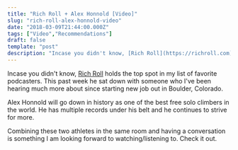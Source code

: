 ```yaml
---
title: "Rich Roll + Alex Honnold [Video]"
slug: "rich-roll-alex-honnold-video"
date: "2018-03-09T21:44:00.000Z"
tags: ["Video","Recommendations"]
draft: false
template: "post"
description: "Incase you didn't know, [Rich Roll](https://richroll.com) holds the top spot in my list of favorite podcasters. This past week he sat down with someone who I've been hearing much more about since..."
---
```


Incase you didn't know, [Rich Roll](https://richroll.com) holds the top spot in my list of favorite podcasters. This past week he sat down with someone who I've been hearing much more about since starting new job out in Boulder, Colorado.

Alex Honnold will go down in history as one of the best free solo climbers in the world. He has multiple records under his belt and he continues to strive for more.

Combining these two athletes in the same room and having a conversation is something I am looking forward to watching/listening to. Check it out.
